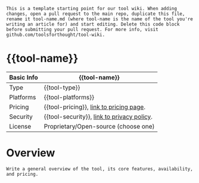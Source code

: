 ```
This is a template starting point for our tool wiki. When adding changes, open a pull request to the main repo, duplicate this file, rename it tool-name.md (where tool-name is the name of the tool you're writing an article for) and start editing. Delete this code block before submitting your pull request. For more info, visit github.com/toolsforthought/tool-wiki.
```

# {{tool-name}}

Basic Info | {{tool-name}}
------------ | -------------
Type | {{tool-type}}
Platforms | {{tool-platforms}}
Pricing | {{tool-pricing}}, [link to pricing page](https://example.com/pricing).
Security | {{tool-security}}, [link to privacy policy](https://example.com/privacy).
License | Proprietary/Open-source (choose one)

# Overview 
```
Write a general overview of the tool, its core features, availability, and pricing.
```
